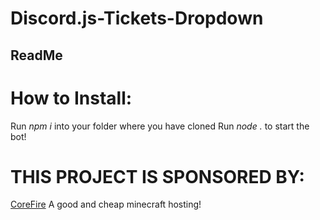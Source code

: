 # Discord.js-Tickets-Dropdown

## ReadMe

# How to Install: 
Run *npm i* into your folder where you have cloned
Run *node .* to start the bot!


# THIS PROJECT IS SPONSORED BY: 
[CoreFire](https://corefire.nl) A good and cheap minecraft hosting!
